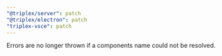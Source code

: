 ```yaml
---
"@triplex/server": patch
"@triplex/electron": patch
"triplex-vsce": patch
---
```


Errors are no longer thrown if a components name could not be resolved.
